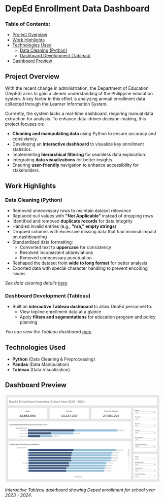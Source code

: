 # DepEd Enrollment Data Dashboard  

### **Table of Contents:**
- [Project Overview](#project-overview)
- [Work Highlights](#work-highlights)
- [Technologies Used](#technologies-used)
  - [Data Cleaning (Python)](#data-cleaning-python)  
  - [Dashboard Development (Tableau)](#dashboard-development-tableau)
- [Dashboard Preview](#dashboard-preview)

## Project Overview  
With the recent change in administration, the Department of Education (DepEd) aims to gain a clearer understanding of the Philippine education system. A key factor in this effort is analyzing annual enrollment data collected through the Learner Information System.

Currently, the system lacks a real-time dashboard, requiring manual data extraction for analysis. To enhance data-driven decision-making, this project focuses on:

- **Cleaning and manipulating data** using Python to ensure accuracy and consistency. 
- Developing an **interactive dashboard** to visualize key enrollment statistics.
- Implementing **hierarchical filtering** for seamless data exploration.
- Integrating **data visualizations** for better insights.
- Ensuring **user-friendly** navigation to enhance accessibility for stakeholders.

## Work Highlights 

### Data Cleaning (Python)  
- Removed unnecessary rows to maintain dataset relevance  
- Replaced null values with **"Not Applicable"** instead of dropping rows  
- Identified and removed **duplicate records** for data integrity  
- Handled invalid entries (e.g., **"n/a," empty strings**)  
- Dropped columns with excessive missing data that had minimal impact on dashboarding  
- Standardized data formatting:  
  - Converted text to **uppercase** for consistency  
  - Resolved inconsistent abbreviations  
  - Removed unnecessary punctuation  
- Reshaped the dataset from **wide to long format** for better analysis  
- Exported data with special character handling to prevent encoding issues

*See data cleaning details [here](data_cleaning.ipynb).*

### Dashboard Development (Tableau)  
- Built an **interactive Tableau dashboard** to allow DepEd personnel to:  
  - View topline enrollment data at a glance  
  - Apply **filters and segmentations** for education program and policy planning  

*You can view the Tableau dashboard [here](https://public.tableau.com/views/try_17425717667680/Dashboard1?:language=en-US&:sid=&:redirect=auth&:display_count=n&:origin=viz_share_link).*
## Technologies Used  
- **Python** (Data Cleaning & Preprocessing)  
- **Pandas** (Data Manipulation)  
- **Tableau** (Data Visualization)  

## Dashboard Preview  
![*(You can add a screenshot of your Tableau dashboard here)*  ](enrollment_dashboard.png)

*Interactive Tableau dashboard showing Deped enrollment for school year 2023 - 2024.*